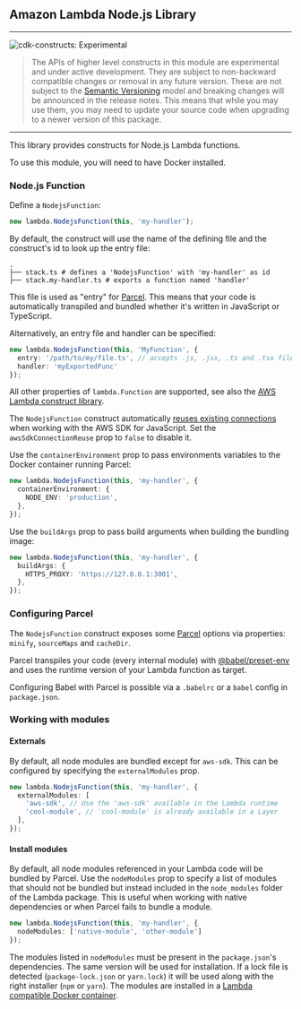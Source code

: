 ## Amazon Lambda Node.js Library
<!--BEGIN STABILITY BANNER-->
---

![cdk-constructs: Experimental](https://img.shields.io/badge/cdk--constructs-experimental-important.svg?style=for-the-badge)

> The APIs of higher level constructs in this module are experimental and under active development. They are subject to non-backward compatible changes or removal in any future version. These are not subject to the [Semantic Versioning](https://semver.org/) model and breaking changes will be announced in the release notes. This means that while you may use them, you may need to update your source code when upgrading to a newer version of this package.

---
<!--END STABILITY BANNER-->

This library provides constructs for Node.js Lambda functions.

To use this module, you will need to have Docker installed.

### Node.js Function
Define a `NodejsFunction`:

```ts
new lambda.NodejsFunction(this, 'my-handler');
```

By default, the construct will use the name of the defining file and the construct's id to look
up the entry file:
```
.
├── stack.ts # defines a 'NodejsFunction' with 'my-handler' as id
├── stack.my-handler.ts # exports a function named 'handler'
```

This file is used as "entry" for [Parcel](https://parceljs.org/). This means that your code is
automatically transpiled and bundled whether it's written in JavaScript or TypeScript.

Alternatively, an entry file and handler can be specified:
```ts
new lambda.NodejsFunction(this, 'MyFunction', {
  entry: '/path/to/my/file.ts', // accepts .js, .jsx, .ts and .tsx files
  handler: 'myExportedFunc'
});
```

All other properties of `lambda.Function` are supported, see also the [AWS Lambda construct library](https://github.com/aws/aws-cdk/tree/master/packages/%40aws-cdk/aws-lambda).

The `NodejsFunction` construct automatically [reuses existing connections](https://docs.aws.amazon.com/sdk-for-javascript/v2/developer-guide/node-reusing-connections.html)
when working with the AWS SDK for JavaScript. Set the `awsSdkConnectionReuse` prop to `false` to disable it.

Use the `containerEnvironment` prop to pass environments variables to the Docker container
running Parcel:

```ts
new lambda.NodejsFunction(this, 'my-handler', {
  containerEnvironment: {
    NODE_ENV: 'production',
  },
});
```

Use the `buildArgs` prop to pass build arguments when building the bundling image:
```ts
new lambda.NodejsFunction(this, 'my-handler', {
  buildArgs: {
    HTTPS_PROXY: 'https://127.0.0.1:3001',
  },
});
```

### Configuring Parcel
The `NodejsFunction` construct exposes some [Parcel](https://parceljs.org/) options via properties: `minify`, `sourceMaps` and `cacheDir`.

Parcel transpiles your code (every internal module) with [@babel/preset-env](https://babeljs.io/docs/en/babel-preset-env) and uses the
runtime version of your Lambda function as target.

Configuring Babel with Parcel is possible via a `.babelrc` or a `babel` config in `package.json`.

### Working with modules

#### Externals
By default, all node modules are bundled except for `aws-sdk`. This can be configured by specifying
the `externalModules` prop.

```ts
new lambda.NodejsFunction(this, 'my-handler', {
  externalModules: [
    'aws-sdk', // Use the 'aws-sdk' available in the Lambda runtime
    'cool-module', // 'cool-module' is already available in a Layer
  ],
});
```

#### Install modules
By default, all node modules referenced in your Lambda code will be bundled by Parcel.
Use the `nodeModules` prop to specify a list of modules that should not be bundled
but instead included in the `node_modules` folder of the Lambda package. This is useful
when working with native dependencies or when Parcel fails to bundle a module.

```ts
new lambda.NodejsFunction(this, 'my-handler', {
  nodeModules: ['native-module', 'other-module']
});
```

The modules listed in `nodeModules` must be present in the `package.json`'s dependencies. The
same version will be used for installation. If a lock file is detected (`package-lock.json` or
`yarn.lock`) it will be used along with the right installer (`npm` or `yarn`). The modules are
installed in a [Lambda compatible Docker container](https://github.com/lambci/docker-lambda).
